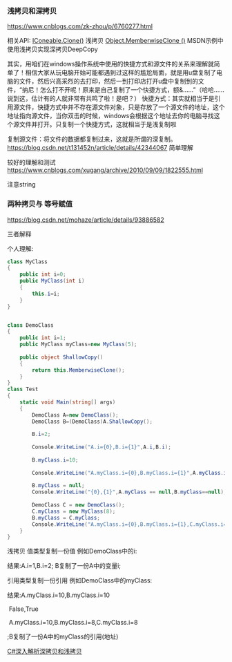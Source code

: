 ### 浅拷贝和深拷贝

https://www.cnblogs.com/zk-zhou/p/6760277.html

相关API:  [IConeable.Clone()](https://docs.microsoft.com/zh-cn/dotnet/api/system.icloneable.clone?view=net-5.0#System_ICloneable_Clone)		浅拷贝 [Object.MemberwiseClone ()](https://docs.microsoft.com/zh-cn/dotnet/api/system.object.memberwiseclone?view=net-5.0#code-try-1)	MSDN示例中使用浅拷贝实现深拷贝DeepCopy

其实，用咱们在windows操作系统中使用的快捷方式和源文件的关系来理解就简单了！相信大家从玩电脑开始可能都遇到过这样的尴尬局面，就是用u盘复制了电脑的文件，然后兴高采烈的去打印，然后一到打印店打开u盘中复制到的文件，“纳尼！怎么打不开呢！原来是自己复制了一个快捷方式，额&……”（哈哈……说到这，估计有的人就非常有共鸣了啦！是吧？）
  快捷方式：其实就相当于是引用源文件，快捷方式中并不存在源文件对象，只是存放了一个源文件的地址，这个地址指向源文件，当你双击的时候，windows会根据这个地址去你的电脑寻找这个源文件并打开。只复制一个快捷方式，这就相当于是浅复制啦

复制源文件：将文件的数据都复制过来，这就是所谓的深复制。
https://blog.csdn.net/t131452n/article/details/42344067 简单理解

较好的理解和测试 https://www.cnblogs.com/xugang/archive/2010/09/09/1822555.html

注意string

### 两种拷贝与 等号赋值

https://blog.csdn.net/mohaze/article/details/93886582

三者解释



个人理解: 

```c#
class MyClass
{
   	public int i=0;
    public MyClass(int i)
    {
        this.i=i;
    }
}


class DemoClass 
{
    public int i=1;
    public MyClass myClass=new MyClass(5);
    
    public object ShallowCopy()
    {
        return this.MemberwiseClone();
    }
}
class Test
{
    static void Main(string[] args)
    {
        DemoClass A=new DemoClass();
        DemoClass B=(DemoClass)A.ShallowCopy();
    	
        B.i=2;
    
        Console.WriteLine("A.i={0},B.i={1}",A.i,B.i);
        
        B.myClass.i=10;
        
        Console.WriteLine("A.myClass.i={0},B.myClass.i={1}",A.myClass.i,B.myClass.i);
        
        B.myClass = null;
        Console.WriteLine("{0},{1}",A.myClass == null,B.myClass==null);
     
        DemoClass C = new DemoClass();
        C.myClass = new MyClass(8);
        B.myClass = C.myClass;
        Console.WriteLine("A.myClass.i={0},B.myClass.i={1},C.myClass.i={2}", A.myClass.i, B.myClass.i,C.myClass.i);
    }    
}
```

浅拷贝 值类型复制一份值	例如DemoClass中的i:

结果:A.i=1,B.i=2; B复制了一份A中的变量i;

引用类型复制一份引用	例如DemoClass中的myClass:

结果:A.myClass.i=10,B.myClass.i=10

​		False,True

​		A.myClass.i=10,B.myClass.i=8,C.myClass.i=8

;B复制了一份A中的myClass的引用(地址)



[C#深入解析深拷贝和浅拷贝](https://blog.csdn.net/weixin_34055787/article/details/85131264?spm=1001.2101.3001.6650.1&utm_medium=distribute.pc_relevant.none-task-blog-2%7Edefault%7ECTRLIST%7ERate-1.pc_relevant_paycolumn_v3&depth_1-utm_source=distribute.pc_relevant.none-task-blog-2%7Edefault%7ECTRLIST%7ERate-1.pc_relevant_paycolumn_v3&utm_relevant_index=2)

